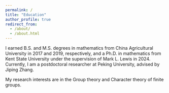 ```yaml
---
permalink: /
title: "Education"
author_profile: true
redirect_from: 
  - /about/
  - /about.html
---
```


I earned B.S. and M.S. degrees in mathematics from China Agricultural University in 2017 and 2019, respectively, and a Ph.D. in mathematics from Kent State University under the supervision of Mark L. Lewis in 2024. Currently, I am a postdoctoral researcher at Peking University, advised by Jiping Zhang.


My research interests are in the Group theory and Character theory of finite groups.
